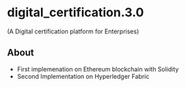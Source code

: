 # digital_certification.3.0
(A Digital certification platform for Enterprises)

## About
- First implemenation on Ethereum blockchain with Solidity
- Second Implementation on Hyperledger Fabric 

### 